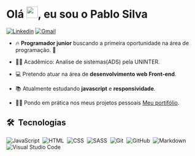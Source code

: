 <h1 align="left">Olá <img src="https://raw.githubusercontent.com/kaueMarques/kaueMarques/master/hi.gif" width="30px">, eu sou o Pablo Silva</h1>
<!-- <p align="left"> <img src="https://komarev.com/ghpvc/?username=PabloSilva23&color=yellow" alt="Profile views" /> </p> -->

[![Linkedin](https://img.shields.io/badge/-LinkedIn-blue?style=flat&logo=Linkedin&logoColor=white)](https://www.linkedin.com/in/pablosilva069/)
[![Gmail](https://img.shields.io/badge/-Gmail-c14438?style=flat&logo=Gmail&logoColor=white)](mailto:pablosilvax69@gmail.com)

- 🔥 **Programador junior** buscando a primeira oportunidade na área de programação. 🚀

- :man_student: Acadêmico: Analise de sistemas(ADS) pela UNINTER.

- :computer: Pretendo atuar na área de **desenvolvimento web Front-end**.

- :books: Atualmente estudando **javascript** e **responsividade**.

- :woman_technologist: Pondo em prática nos meus projetos pessoais [Meu portifólio](https://cocky-bhabha-789e44.netlify.app/).


## 🛠 &nbsp;Tecnologias

![JavaScript](https://img.shields.io/badge/-JavaScript-05122A?style=flat&logo=javascript)&nbsp;
![HTML](https://img.shields.io/badge/-HTML-05122A?style=flat&logo=HTML5)&nbsp;
![CSS](https://img.shields.io/badge/-CSS-05122A?style=flat&logo=CSS3&logoColor=1572B6)&nbsp;
![SASS](https://img.shields.io/badge/-SASS-05122A?style=flat&logo=SASS&logoColor=f699cd)&nbsp;
![Git](https://img.shields.io/badge/-Git-05122A?style=flat&logo=git)&nbsp;
![GitHub](https://img.shields.io/badge/-GitHub-05122A?style=flat&logo=github)&nbsp;
![Markdown](https://img.shields.io/badge/-Markdown-05122A?style=flat&logo=markdown)&nbsp;
![Visual Studio Code](https://img.shields.io/badge/-Visual%20Studio%20Code-05122A?style=flat&logo=visual-studio-code&logoColor=007ACC)&nbsp;


